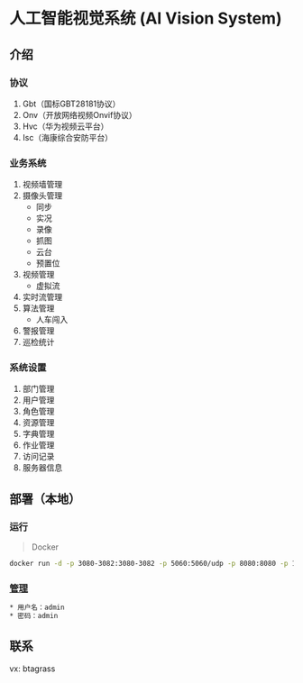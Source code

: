# 人工智能视觉系统 (AI Vision System)
## 介绍
### 协议
1. Gbt（国标GBT28181协议）
2. Onv（开放网络视频Onvif协议）
3. Hvc（华为视频云平台）
4. Isc（海康综合安防平台）
### 业务系统
1. 视频墙管理
2. 摄像头管理
    * 同步
    * 实况
    * 录像
    * 抓图
    * 云台
    * 预置位
3. 视频管理
    * 虚拟流
4. 实时流管理
5. 算法管理
    * 人车闯入
6. 警报管理
7. 巡检统计
### 系统设置
1. 部门管理
2. 用户管理
3. 角色管理
4. 资源管理
5. 字典管理
6. 作业管理
7. 访问记录
8. 服务器信息
## 部署（本地）
### 运行
> Docker
```bash
docker run -d -p 3080-3082:3080-3082 -p 5060:5060/udp -p 8080:8080 -p 1935:1935 -p 5544:5544 -p 30000-30100:30000-30100/udp --name=aivs --restart=unless-stopped btagrass/aivs:v1.0
```
### [管理](http://localhost:3082)
```bash
* 用户名：admin
* 密码：admin
```
## 联系
vx: btagrass
